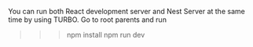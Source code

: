You can run both React development server and Nest Server at the same time by using TURBO.
Go to root parents and run 
>>> npm install
>>> npm run dev
